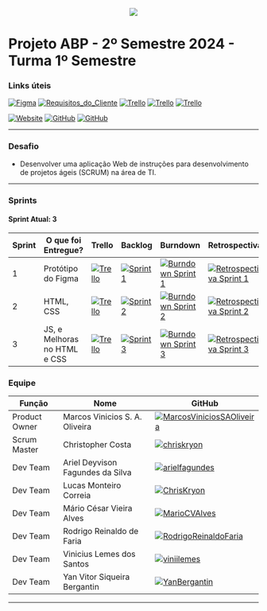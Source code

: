 <p align="center">
  <img src="https://i.imgur.com/ZvXdOPz.png">
  <br />
</p>

# Projeto ABP - 2º Semestre 2024 - Turma 1º Semestre

### Links úteis

[![Figma](https://img.shields.io/static/v1?style=for-the-badge&label=&color=black&logo=figma&message=Prot%C3%B3tipo)](https://www.figma.com/proto/JbO5zLjqOLSZqpVH2QZfXN/ABP-2024-2?node-id=0-1&t=4hfZRAhckQHi34pd-1) [![Requisitos_do_Cliente](https://img.shields.io/static/v1?style=for-the-badge&label=&color=black&logo=gitbook&message=Requisitos%20do%20Cliente)](https://github.com/hallwaytechgrupo/ABP-2024-2/wiki/Requisitos-do-Cliente)
[![Trello](https://img.shields.io/static/v1?style=for-the-badge&label=&color=black&logo=trello&message=Trello%20Sprint%201)](https://trello.com/b/DNJojiWv/sprint-01) [![Trello](https://img.shields.io/static/v1?style=for-the-badge&label=&color=black&logo=trello&message=Trello%20Sprint%202)](https://trello.com/b/pvZsrUjm/sprint-02) [![Trello](https://img.shields.io/static/v1?style=for-the-badge&label=&color=black&logo=trello&message=Trello%20Sprint%203)](https://trello.com/b/QIPO2kDE/sprint-03) 

[![Website](https://img.shields.io/static/v1?style=for-the-badge&label=&color=black&logo=htmx&message=Visitar%20Website)](https://hallwaytech.vercel.app/) 
[![GitHub](https://img.shields.io/static/v1?style=for-the-badge&label=&color=black&logo=github&message=C%C3%B3digo%20Fonte%20Front)](https://github.com/hallwaytechgrupo/ABP-2024-2/tree/desenvolvimento) 
[![GitHub](https://img.shields.io/static/v1?style=for-the-badge&label=&color=black&logo=github&message=C%C3%B3digo%20Fonte%20Servidor)](https://github.com/hallwaytechgrupo/ABP-2024-2-server) 


<hr />

### Desafio
- Desenvolver uma aplicação Web de instruções para desenvolvimento de projetos ágeis (SCRUM) na área de TI.

<hr />

### Sprints
#### Sprint Atual: 3

| Sprint | O que foi Entregue? | Trello | Backlog | Burndown | Retrospectiva |
|---|---|---|---|---|---|
| 1 | Protótipo do Figma | [![Trello](https://img.shields.io/static/v1?style=for-the-badge&label=&color=black&logo=trello&message=Trello%20Sprint%201)](https://trello.com/b/DNJojiWv/sprint-01) | [![Sprint 1](https://img.shields.io/static/v1?style=for-the-badge&label=&color=black&logo=readthedocs&message=Backlog%20Sprint%201)](https://github.com/hallwaytechgrupo/ABP-2024-2/blob/main/backlog-sprint-1.md)  | [![Burndown Sprint 1](https://img.shields.io/static/v1?style=for-the-badge&label=&color=black&message=Burndown%201)](https://github.com/hallwaytechgrupo/ABP-2024-2/blob/main/content/sprint-01/imgs/burndown-sprint-1-fix.png) | [![Retrospectiva Sprint 1](https://img.shields.io/static/v1?style=for-the-badge&label=&color=black&message=Retrospectiva%2001)](https://github.com/hallwaytechgrupo/ABP-2024-2/blob/main/retrospectiva-sprint-1.md) |
| 2 | HTML, CSS | [![Trello](https://img.shields.io/static/v1?style=for-the-badge&label=&color=black&logo=trello&message=Trello%20Sprint%202)](https://trello.com/b/pvZsrUjm/sprint-02)  | [![Sprint 2](https://img.shields.io/static/v1?style=for-the-badge&label=&color=black&logo=readthedocs&message=Backlog%20Sprint%202)](https://github.com/hallwaytechgrupo/ABP-2024-2/blob/main/backlog-sprint-2.md) | [![Burndown Sprint 2](https://img.shields.io/static/v1?style=for-the-badge&label=&color=black&message=Burndown%202)](https://github.com/hallwaytechgrupo/ABP-2024-2/blob/main/content/sprint-02/burndown-01-11-2024.png) | [![Retrospectiva Sprint 2](https://img.shields.io/static/v1?style=for-the-badge&label=&color=black&message=Retrospectiva%2002)](https://github.com/hallwaytechgrupo/ABP-2024-2/blob/main/retrospectiva-sprint-2.md) |  
| 3 | JS, e Melhoras no HTML e CSS | [![Trello](https://img.shields.io/static/v1?style=for-the-badge&label=&color=black&logo=trello&message=Trello%20Sprint%203)](https://trello.com/b/QIPO2kDE/sprint-03) | [![Sprint 3](https://img.shields.io/static/v1?style=for-the-badge&label=&color=black&logo=readthedocs&message=Backlog%20Sprint%203)](https://github.com/hallwaytechgrupo/ABP-2024-2/blob/main/backlog-sprint-2.md) | [![Burndown Sprint 3](https://img.shields.io/static/v1?style=for-the-badge&label=&color=black&message=Burndown%203)](#)  | [![Retrospectiva Sprint 3](https://img.shields.io/static/v1?style=for-the-badge&label=&color=black&message=Retrospectiva%2003)](https://github.com/hallwaytechgrupo/ABP-2024-2/blob/main/retrospectiva-sprint-3.md) |  

### Equipe
| Função | Nome | GitHub |
|---|---|---|
| Product Owner | Marcos Vinicios S. A. Oliveira | [![MarcosViniciosSAOliveira](https://img.shields.io/static/v1?style=for-the-badge&label=marcknero&color=purple&logo=github&message=Product%20Owner)](https://github.com/marcknero) |
| Scrum Master | Christopher Costa | [![chriskryon](https://img.shields.io/static/v1?style=for-the-badge&label=ChrisKryon&color=green&logo=github&message=Scrum%20Master)](https://github.com/chriskryon) |
| Dev Team | Ariel Deyvison Fagundes da Silva | [![arielfagundes](https://img.shields.io/static/v1?style=for-the-badge&label=arielfagundes&color=blue&logo=github&message=Dev%20Team)](https://github.com/arielfagundes) |
| Dev Team | Lucas Monteiro Correia | [![ChrisKryon](https://img.shields.io/static/v1?style=for-the-badge&label=LucasMonteiro14&color=blue&logo=github&message=Dev%20Team)](https://github.com/lucasmonteiro14) |
| Dev Team | Mário César Vieira Alves | [![MarioCVAlves](https://img.shields.io/static/v1?style=for-the-badge&label=MarioCesarVieiraAlves&color=blue&logo=github&message=Dev%20Team)](https://github.com/MarioCesarVieiraAlves) |
| Dev Team | Rodrigo Reinaldo de Faria | [![RodrigoReinaldoFaria](https://img.shields.io/static/v1?style=for-the-badge&label=RodrigoReinaldodeFaria&color=blue&logo=github&&message=Dev%20Team)](https://github.com/RodrigoReinaldodeFaria) |
| Dev Team | Vinicius Lemes dos Santos | [![viniilemes](https://img.shields.io/static/v1?style=for-the-badge&label=viniilemes&color=blue&logo=github&message=Dev%20Team)](https://github.com/viniilemes) |
| Dev Team | Yan Vitor Siqueira Bergantin | [![YanBergantin](https://img.shields.io/static/v1?style=for-the-badge&label=YanBergantin&color=blue&logo=github&message=Dev%20Team)](https://github.com/YanBergantin) |

<hr />